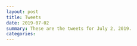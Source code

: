 ```yaml
---
layout: post
title: Tweets
date: 2019-07-02
summary: These are the tweets for July 2, 2019.
categories:
---
```


